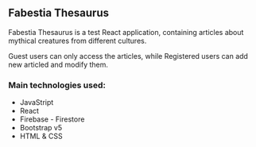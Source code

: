 ## Fabestia Thesaurus

Fabestia Thesaurus is a test React application, containing articles about mythical creatures from different cultures.

Guest users can only access the articles, while Registered users can add new articled and modify them.


### Main technologies used:
- JavaStript
- React
- Firebase - Firestore
- Bootstrap v5
- HTML & CSS